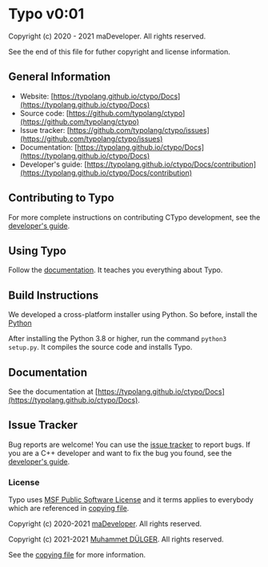 # Typo v0:01
Copyright (c) 2020 - 2021 maDeveloper. All rights reserved.

See the end of this file for futher copyright and license information.

## General Information
- Website: [https://typolang.github.io/ctypo/Docs](https://typolang.github.io/ctypo/Docs)
- Source code: [https://github.com/typolang/ctypo](https://github.com/typolang/ctypo)
- Issue tracker: [https://github.com/typolang/ctypo/issues](https://github.com/typolang/ctypo/issues)
- Documentation: [https://typolang.github.io/ctypo/Docs](https://typolang.github.io/ctypo/Docs)
- Developer's guide: [https://typolang.github.io/ctypo/Docs/contribution](https://typolang.github.io/ctypo/Docs/contribution)

## Contributing to Typo
For more complete instructions on contributing CTypo development, see the [developer's guide](https://typolang.github.io/ctypo/Docs/contribution).

## Using Typo
Follow the [documentation](https://typolang.github.io/ctypo/Docs). It teaches you everything about Typo.

## Build Instructions
We developed a cross-platform installer using Python. So before, install the [Python](https://python.org/downloads)

After installing the Python 3.8 or higher, run the command `python3 setup.py`. It compiles the source code and installs Typo.

## Documentation
See the documentation at [https://typolang.github.io/ctypo/Docs](https://typolang.github.io/ctypo/Docs).

## Issue Tracker
Bug reports are welcome! You can use the [issue tracker](https://github.com/typolang/ctypo/issues) to report bugs. If you are a C++ developer and want to fix the bug you found, see the [developer's guide](https://typolang.github.io/ctypo/Docs/contribution).

### License
Typo uses [MSF Public Software License]() and it terms applies to everybody which are referenced in [copying file](https://github.com/typolang/typo/blob/main/COPYING).

Copyright (c) 2020-2021 [maDeveloper](https://github.com/handlederror). All rights reserved.

Copyright (c) 2021-2021 [Muhammet DÜLGER](https://github.com/dulgermuhammet). All rights reserved.

See the [copying file](https://github.com/typolang/ctypo/blob/main/COPYING) for more information.
